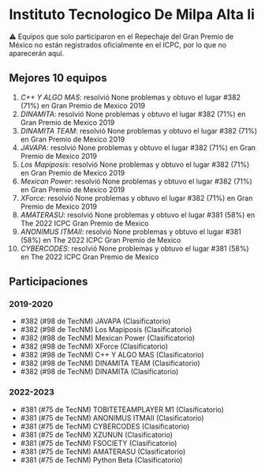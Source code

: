 # Instituto Tecnologico De Milpa Alta Ii

:warning: Equipos que solo participaron en el Repechaje del Gran Premio de México no están registrados oficialmente en el ICPC, por lo que no aparecerán aquí.

## Mejores 10 equipos

1. _C++ Y ALGO MAS_: resolvió None problemas y obtuvo el lugar #382 (71%) en Gran Premio de Mexico 2019
1. _DINAMITA_: resolvió None problemas y obtuvo el lugar #382 (71%) en Gran Premio de Mexico 2019
1. _DINAMITA TEAM_: resolvió None problemas y obtuvo el lugar #382 (71%) en Gran Premio de Mexico 2019
1. _JAVAPA_: resolvió None problemas y obtuvo el lugar #382 (71%) en Gran Premio de Mexico 2019
1. _Los Mapiposis_: resolvió None problemas y obtuvo el lugar #382 (71%) en Gran Premio de Mexico 2019
1. _Mexican Power_: resolvió None problemas y obtuvo el lugar #382 (71%) en Gran Premio de Mexico 2019
1. _XForce_: resolvió None problemas y obtuvo el lugar #382 (71%) en Gran Premio de Mexico 2019
1. _AMATERASU_: resolvió None problemas y obtuvo el lugar #381 (58%) en The 2022 ICPC Gran Premio de Mexico
1. _ANONIMUS ITMAII_: resolvió None problemas y obtuvo el lugar #381 (58%) en The 2022 ICPC Gran Premio de Mexico
1. _CYBERCODES_: resolvió None problemas y obtuvo el lugar #381 (58%) en The 2022 ICPC Gran Premio de Mexico

## Participaciones

### 2019-2020

- #382 (#98 de TecNM) JAVAPA (Clasificatorio)
- #382 (#98 de TecNM) Los Mapiposis (Clasificatorio)
- #382 (#98 de TecNM) Mexican Power (Clasificatorio)
- #382 (#98 de TecNM) XForce (Clasificatorio)
- #382 (#98 de TecNM) C++ Y ALGO MAS (Clasificatorio)
- #382 (#98 de TecNM) DINAMITA TEAM (Clasificatorio)
- #382 (#98 de TecNM) DINAMITA (Clasificatorio)

### 2022-2023

- #381 (#75 de TecNM) TOBITETEAMPLAYER M1 (Clasificatorio)
- #381 (#75 de TecNM) ANONIMUS ITMAII (Clasificatorio)
- #381 (#75 de TecNM) CYBERCODES (Clasificatorio)
- #381 (#75 de TecNM) XZUNUN (Clasificatorio)
- #381 (#75 de TecNM) FSOCIETY (Clasificatorio)
- #381 (#75 de TecNM) AMATERASU (Clasificatorio)
- #381 (#75 de TecNM) Python Beta (Clasificatorio)



